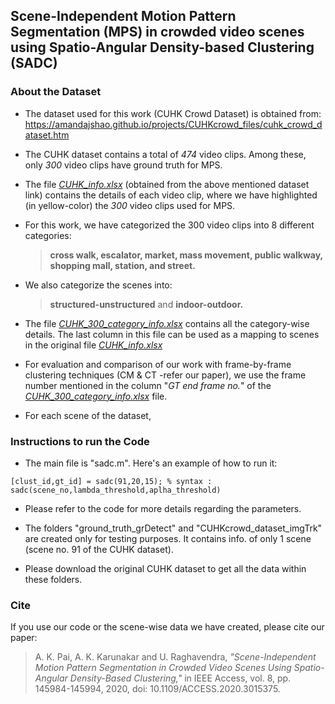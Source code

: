 ## Scene-Independent Motion Pattern Segmentation (MPS) in crowded video scenes using Spatio-Angular Density-based Clustering (SADC)

### About the Dataset 
- The dataset used for this work (CUHK Crowd Dataset)  is obtained from:
https://amandajshao.github.io/projects/CUHKcrowd_files/cuhk_crowd_dataset.htm

- The CUHK dataset contains a total of *474* video clips. Among these, only *300* video clips have ground truth for MPS.

- The file *[CUHK_info.xlsx](/CUHK_info.xlsx)* (obtained from the above mentioned dataset link) contains the details of each video clip, where we have highlighted (in yellow-color) the *300* video clips used for MPS.

- For this work, we have categorized the 300 video clips into 8 different categories:  
  >**cross walk, escalator,  market, mass movement, public walkway, shopping mall, station, and street.**  

- We also categorize the scenes into:  
  >**structured-unstructured** and **indoor-outdoor.**  

- The file *[CUHK_300_category_info.xlsx](/CUHK_300_category_info.xlsx)* contains all the category-wise details. The last column in this file can be used as a mapping to scenes in the original file *[CUHK_info.xlsx](/CUHK_info.xlsx)*

- For evaluation and comparison of our work with frame-by-frame clustering techniques (CM & CT -refer our paper), we use the frame number mentioned in the column "*GT end frame no.*" of the *[CUHK_300_category_info.xlsx](/CUHK_300_category_info.xlsx)* file.

- For each scene of the dataset, 

### Instructions to run the Code

- The main file is "sadc.m". Here's an example of how to run it:
```
[clust_id,gt_id] = sadc(91,20,15); % syntax : sadc(scene_no,lambda_threshold,aplha_threshold)
```

- Please refer to the code for more details regarding the parameters.

- The folders "ground_truth_grDetect" and "CUHKcrowd_dataset_imgTrk" are created only for testing purposes. It contains info. of only 1 scene (scene no. 91 of the CUHK dataset).

- Please download the original CUHK dataset to get all the data within these folders.


### Cite
If you use our code or the scene-wise data we have created, please cite our paper:  
>A. K. Pai, A. K. Karunakar and U. Raghavendra, *"Scene-Independent Motion Pattern Segmentation in Crowded Video Scenes Using Spatio-Angular Density-Based Clustering,"* in IEEE Access, vol. 8, pp. 145984-145994, 2020, doi: 10.1109/ACCESS.2020.3015375.
